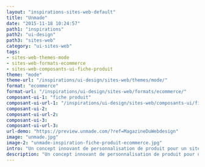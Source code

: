 ```yaml
---
layout: "inspirations-sites-web-default"
title: "Unmade"
date: "2015-11-18 10:24:57"
path1: "inspirations"
path2: "ui-design"
path3: "sites-web"
category: "ui-sites-web"
tags:
- sites-web-themes-mode
- sites-web-formats-ecommerce
- sites-web-composants-ui-fiche-produit
theme: "mode"
theme-url: "/inspirations/ui-design/sites-web/themes/mode/"
format: "ecommerce"
format-url: "/inspirations/ui-design/sites-web/formats/ecommerce/"
composant-ui-1: "fiche produit"
composant-ui-url-1: "/inspirations/ui-design/sites-web/composants-ui/fiche-produit/"
composant-ui-2:
composant-ui-url-2:
composant-ui-3:
composant-ui-url-3:
url-demo: "https://preview.unmade.com/?ref=MagazineDuWebdesign"
image: "unmade.jpg"
image-2: "unmade-inspiration-fiche-produit-ecommerce.jpg"
intro: "Un concept innovant de personnalisation de produit pour un site ecommerce. Via une interaction de drag directement sur le visuel produit, vous pouvez choisir les motifs de votre pull ou de votre écharpe. Classe et ça fonctionne bien."
description: "Un concept innovant de personnalisation de produit pour un site ecommerce"
---
```

